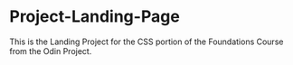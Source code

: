 # Project-Landing-Page

This is the Landing Project for the CSS portion of the Foundations Course from the Odin Project.
